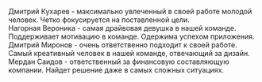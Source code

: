 Дмитрий Кухарев - максимально увлеченный в своей работе молодой человек. Четко фокусируется на поставленной цели. <br>
Нагорная Вероника - самая драйвовая девушка в нашей команде. Поддерживает мотивацию в команде. Одержима успехом приложения.<br>
Дмитрий Миронов - очень ответственно подходит к своей работе. Самый креативный человек в нашей команде, отвечающий за дизайн.<BR>
Мердан Саидов - ответственный за финансовую составляющую компании. Найдет решение даже в самых сложных ситуациях.<br>
